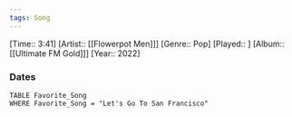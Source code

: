 ```yaml
---
tags: Song  
---
```

[Time:: 3:41]
[Artist:: [[Flowerpot Men]]]
[Genre:: Pop]
[Played:: ]
[Album:: [[Ultimate FM Gold]]]
[Year:: 2022]
### Dates
````dataview
TABLE Favorite_Song
WHERE Favorite_Song = "Let's Go To San Francisco"
````